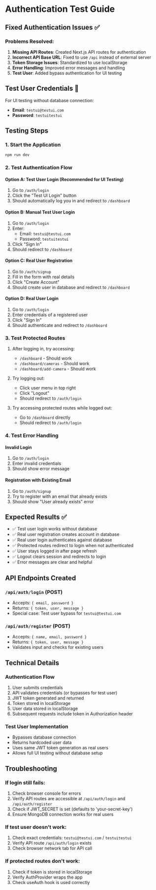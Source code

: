 # Authentication Test Guide

## Fixed Authentication Issues ✅

### Problems Resolved:
1. **Missing API Routes**: Created Next.js API routes for authentication
2. **Incorrect API Base URL**: Fixed to use `/api` instead of external server
3. **Token Storage Issues**: Standardized to use localStorage
4. **Error Handling**: Improved error messages and handling
5. **Test User**: Added bypass authentication for UI testing

## Test User Credentials 🧪

For UI testing without database connection:
- **Email**: `testui@testui.com`
- **Password**: `testuitestui`

## Testing Steps

### 1. Start the Application
```bash
npm run dev
```

### 2. Test Authentication Flow

#### Option A: Test User Login (Recommended for UI Testing)
1. Go to `/auth/login`
2. Click the "Test UI Login" button
3. Should automatically log you in and redirect to `/dashboard`

#### Option B: Manual Test User Login
1. Go to `/auth/login`
2. Enter:
   - Email: `testui@testui.com`
   - Password: `testuitestui`
3. Click "Sign In"
4. Should redirect to `/dashboard`

#### Option C: Real User Registration
1. Go to `/auth/signup`
2. Fill in the form with real details
3. Click "Create Account"
4. Should create user in database and redirect to `/dashboard`

#### Option D: Real User Login
1. Go to `/auth/login`
2. Enter credentials of a registered user
3. Click "Sign In"
4. Should authenticate and redirect to `/dashboard`

### 3. Test Protected Routes
1. After logging in, try accessing:
   - `/dashboard` - Should work
   - `/dashboard/cameras` - Should work
   - `/dashboard/add-camera` - Should work

2. Try logging out:
   - Click user menu in top right
   - Click "Logout"
   - Should redirect to `/auth/login`

3. Try accessing protected routes while logged out:
   - Go to `/dashboard` directly
   - Should redirect to `/auth/login`

### 4. Test Error Handling

#### Invalid Login
1. Go to `/auth/login`
2. Enter invalid credentials
3. Should show error message

#### Registration with Existing Email
1. Go to `/auth/signup`
2. Try to register with an email that already exists
3. Should show "User already exists" error

## Expected Results ✅

- ✅ Test user login works without database
- ✅ Real user registration creates account in database
- ✅ Real user login authenticates against database
- ✅ Protected routes redirect to login when not authenticated
- ✅ User stays logged in after page refresh
- ✅ Logout clears session and redirects to login
- ✅ Error messages are clear and helpful

## API Endpoints Created

### `/api/auth/login` (POST)
- Accepts: `{ email, password }`
- Returns: `{ token, user, message }`
- Special case: Test user bypass for `testui@testui.com`

### `/api/auth/register` (POST)
- Accepts: `{ name, email, password }`
- Returns: `{ token, user, message }`
- Validates input and checks for existing users

## Technical Details

### Authentication Flow
1. User submits credentials
2. API validates credentials (or bypasses for test user)
3. JWT token generated and returned
4. Token stored in localStorage
5. User data stored in localStorage
6. Subsequent requests include token in Authorization header

### Test User Implementation
- Bypasses database connection
- Returns hardcoded user data
- Uses same JWT token generation as real users
- Allows full UI testing without database setup

## Troubleshooting

### If login still fails:
1. Check browser console for errors
2. Verify API routes are accessible at `/api/auth/login` and `/api/auth/register`
3. Check if JWT_SECRET is set (defaults to 'your-secret-key')
4. Ensure MongoDB connection works for real users

### If test user doesn't work:
1. Check exact credentials: `testui@testui.com` / `testuitestui`
2. Verify API route `/api/auth/login` exists
3. Check browser network tab for API call

### If protected routes don't work:
1. Check if token is stored in localStorage
2. Verify AuthProvider wraps the app
3. Check useAuth hook is used correctly
